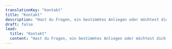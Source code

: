 ```yaml
---
translationKey: "kontakt"
title: "Kontakt"
description: "Hast du Fragen, ein bestimmtes Anliegen oder möchtest dich generell austauschen? Wir freuen uns auf deine Nachricht."
draft: false
lead:
  title: "Kontakt"
  content: "Hast du Fragen, ein bestimmtes Anliegen oder möchtest dich generell austauschen? Wir freuen uns auf deine Nachricht."
---
```

